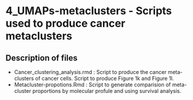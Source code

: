 # 4_UMAPs-metaclusters - Scripts used to produce cancer metaclusters

## Description of files

- Cancer_clustering_analysis.rmd : Script to produce the cancer meta-clusters of cancer cells. Script to produce Figure 1k and Figure 1l.
- Metacluster-propotions.Rmd : Script to generate comparision of meta-cluster proportions by molecular profule and using survival analysis.
